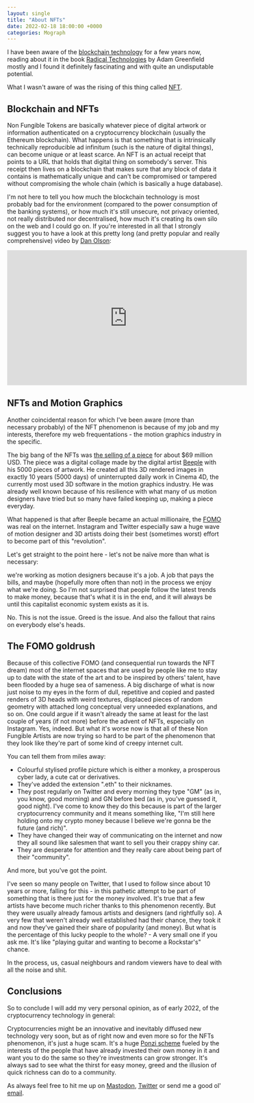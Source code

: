 ```yaml
---
layout: single
title: "About NFTs"
date: 2022-02-18 18:00:00 +0000
categories: Mograph
---
```

I have been aware of the [blockchain technology](https://en.wikipedia.org/wiki/Blockchain) for a few years now, reading about it in the book  [Radical Technologies](https://www.versobooks.com/books/2742-radical-technologies) by Adam Greenfield mostly and I found it definitely fascinating and with quite an undisputable potential.

What I wasn't aware of was the rising of this thing called [NFT](https://en.wikipedia.org/wiki/Non-fungible_token). 

## Blockchain and NFTs

Non Fungible Tokens are basically whatever piece of digital artwork or information authenticated on a cryptocurrency blockchain (usually the Ethereum blockchain). 
What happens is that something that is intrinsically technically reproducible ad infinitum (such is the nature of digital things), can become unique or at least scarce. An NFT is an actual receipt that points to a URL that holds that digital thing on somebody's server. This receipt then lives on a blockchain that makes sure that any block of data it contains is mathematically unique and can't be compromised or tampered without compromising the whole chain (which is basically a huge database).

I'm not here to tell you how much the blockchain technology is most probably bad for the environment (compared to the power consumption of the banking systems), or how much it's still unsecure, not privacy oriented, not really distributed nor decentralised, how much it's creating its own silo on the web and I could go on. If you're interested in all that I strongly suggest you to have a look at this pretty long (and pretty popular and really comprehensive) video by [Dan Olson](https://twitter.com/FoldableHuman):

<iframe width="560" height="315" src="https://www.youtube-nocookie.com/embed/YQ_xWvX1n9g" title="YouTube video player" frameborder="0" allow="accelerometer; autoplay; clipboard-write; encrypted-media; gyroscope; picture-in-picture" allowfullscreen></iframe>

## NFTs and Motion Graphics

Another coincidental reason for which I've been aware (more than necessary probably) of the NFT phenomenon is because of my job and my interests, therefore my web frequentations - the motion graphics industry in the specific.

The big bang of the NFTs was [the selling of a piece](https://www.forbes.com/sites/abrambrown/2021/03/11/beeple-art-sells-for-693-million-becoming-most-expensive-nft-ever/) for about $69 million USD. The piece was a digital collage made by the digital artist [Beeple](https://www.beeple-crap.com/) with his 5000 pieces of artwork. He created all this 3D rendered images in exactly 10 years (5000 days) of uninterrupted daily work in Cinema 4D, the currently most used 3D software in the motion graphics industry. He was already well known because of his resilience with what many of us motion designers have tried but so many have failed keeping up, making a piece everyday.

What happened is that after Beeple became an actual millionaire, the [FOMO](https://www.merriam-webster.com/dictionary/FOMO) was real on the internet. Instagram and Twitter especially saw a huge wave of motion designer and 3D artists doing their best (sometimes worst) effort to become part of this "revolution".

Let's get straight to the point here - let's not be naïve more than what is necessary:

we're working as motion designers because it's a job. A job that pays the bills, and maybe (hopefully more often than not) in the process we enjoy what we're doing. So I'm not surprised that people follow the latest trends to make money, because that's what it is in the end, and it will always be until this capitalist economic system exists as it is.

No. This is not the issue. Greed is the issue. And also the fallout that rains on everybody else's heads.

## The FOMO goldrush

Because of this collective FOMO (and consequential run towards the NFT dream) most of the internet spaces that are used by people like me to stay up to date with the state of the art and to be inspired by others' talent, have been flooded by a huge sea of sameness. A big discharge of what is now just noise to my eyes in the form of dull, repetitive and copied and pasted renders of 3D heads with weird textures, displaced pieces of random geometry with attached long conceptual very unneeded explanations, and so on. One could argue if it wasn't already the same at least for the last couple of years (if not more) before the advent of NFTs, especially on Instagram. Yes, indeed. But what it's worse now is that all of these Non Fungible Artists are now trying so hard to be part of the phenomenon that they look like they're part of some kind of creepy internet cult. 

You can tell them from miles away: 

- Colourful stylised profile picture which is either a monkey, a prosperous cyber lady, a cute cat or derivatives.
-  They've added the extension ".eth" to their nicknames.
- They post regularly on Twitter and every morning they type "GM" (as in, you know, good morning) and GN before bed (as in, you've guessed it, good night). I've come to know they do this because is part of the larger cryptocurrency community and it means something like, "I'm still here holding onto my crypto money because I believe we're gonna be the future (and rich)".
- They have changed their way of communicating on the internet and now they all sound like salesmen that want to sell you their crappy shiny car.
- They are desperate for attention and they really care about being part of their "community".

And more, but you've got the point.

I've seen so many people on Twitter, that I used to follow since about 10 years or more, falling for this - in this pathetic attempt to be part of something that is there just for the money involved. 
It's true that a few artists have become much richer thanks to this phenomenon recently. But they were usually already famous artists and designers (and rightfully so). A very few that weren't already well established had their chance, they took it and now they've gained their share of popularity (and money). 
But what is the percentage of this lucky people to the whole? - A very small one if you ask me. It's like "playing guitar and wanting to become a Rockstar's" chance.

In the process, us, casual neighbours and random viewers have to deal with all the noise and shit.

## Conclusions

So to conclude I will add my very personal opinion, as of early 2022, of the cryptocurrency technology in general:

Cryptocurrencies might be an innovative and inevitably diffused new technology very soon, but as of right now and even more so for the NFTs phenomenon, it's just a huge scam. It's a huge [Ponzi scheme](https://en.wikipedia.org/wiki/Ponzi_scheme) fueled by the interests of the people that have already invested their own money in it and want you to do the same so they're investments can grow stronger.
It's always sad to see what the thirst for easy money, greed and the illusion of quick richness can do to a community.

As always feel free to hit me up on [Mastodon](https://mograph.social/@mauro), [Twitter](https://twitter.com/mauromograph) or send me a good ol' [email](mailto:blog@mauromotion.com:).
